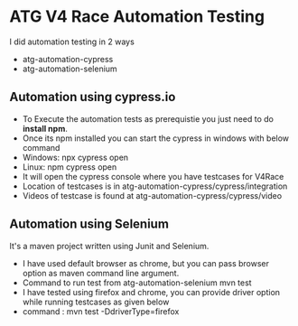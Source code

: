 # ATG V4 Race Automation Testing

I did automation testing in 2 ways

 - atg-automation-cypress
 - atg-automation-selenium

## Automation using cypress.io

 - To Execute the automation tests as prerequistie  you just need to do **install npm**.
 - Once its npm installed you can start the cypress in windows with below command
 - Windows: npx cypress open
 - Linux: npm cypress open
 - It will open the cypress console where you have testcases for V4Race
 - Location of testcases is in atg-automation-cypress/cypress/integration
 - Videos of testcase is found at atg-automation-cypress/cypress/video

## Automation using Selenium
It's a maven project written using Junit and Selenium.

 - I have used default browser as chrome, but you can pass browser option as maven command line argument.
 - Command to run test from atg-automation-selenium  mvn test
 - I have tested using firefox and chrome, you can provide driver option while running testcases as given below
 - command : mvn test -DdriverType=firefox
